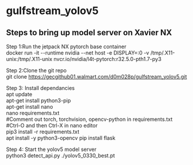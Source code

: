 # gulfstream_yolov5

## Steps to bring up model server on Xavier NX

Step 1:Run the jetpack NX pytorch base container\
docker run -it --runtime nvidia --net host -e DISPLAY=:0 -v /tmp/.X11-unix:/tmp/.X11-unix  nvcr.io/nvidia/l4t-pytorch:r32.5.0-pth1.7-py3

Step 2:Clone the git repo\
git clone https://gecgithub01.walmart.com/d0m028p/gulfstream_yolov5.git

Step 3: Install dependancies\
apt update\
apt-get install python3-pip\
apt-get install nano\
nano requirements.txt\
#Comment out torch, torchvision, opencv-python in requirements.txt\
#Ctrl-O and then Ctrl-X in nano editor\
pip3 install -r requirements.txt\
apt install -y python3-opencv
pip install flask

Step 4: Start the yolov5 model server\
python3 detect_api.py ./yolov5_0330_best.pt
